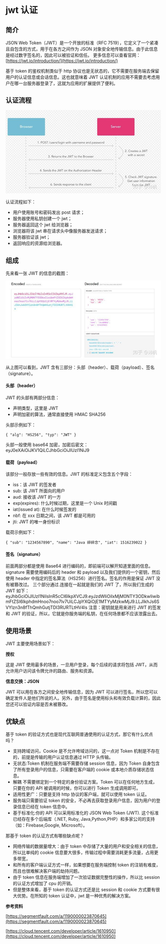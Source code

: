 # jwt 认证

## 简介

JSON Web Token（JWT）是一个开放的标准（RFC 7519），它定义了一个紧凑且自包含的方式，用于在各方之间作为 JSON 对象安全地传输信息。由于此信息是经过数字签名的，因此可以被验证和信任。
更多信息可以查看官网：[https://jwt.io/introduction/](https://jwt.io/introduction/)

基于 token 的鉴权机制类似于 http 协议也是无状态的，它不需要在服务端去保留用户的认证信息或会话信息。这也就意味着 JWT 认证机制的应用不需要去考虑用户在哪一台服务器登录了，这就为应用的扩展提供了便利。

## 认证流程

![jwt认证流程](./images/jwt1.jpg)

认证流程如下：

- 用户使用账号和密码发出 post 请求；
- 服务器使用私钥创建一个 jwt；
- 服务器返回这个 jwt 给浏览器；
- 浏览器将该 jwt 串在请求头中像服务器发送请求；
- 服务器验证该 jwt；
- 返回响应的资源给浏览器。

## 组成

先来看一张 JWT 的信息的截图：

![jwt组成](./images/jwt2.jpg)

从上图可以看到，JWT 含有三部分：头部（header）、载荷（payload）、签名（signature）。

#### 头部（header）

JWT 的头部有两部分信息：

- 声明类型，这里是 JWT
- 声明加密的算法，通常直接使用 HMAC SHA256

头部示例如下：

```
{ "alg": "HS256", "typ": "JWT" }
```

头部一般使用 base64 加密，加密后密文：eyJ0eXAiOiJKV1QiLCJhbGciOiJIUzI1NiJ9

#### 载荷（payload）

该部分一般存放一些有效的信息。JWT 的标准定义包含五个字段：

- iss：该 JWT 的签发者
- sub: 该 JWT 所面向的用户
- aud: 接收该 JWT 的一方
- exp(expires): 什么时候过期，这里是一个 Unix 时间戳
- iat(issued at): 在什么时候签发的
- nbf: 在 xxx 日期之间，该 JWT 都是可用的
- jti: JWT 的唯一身份标识

载荷示例如下：

```
{ "sub": "1234567890", "name": "Java 碎碎念", "iat": 1516239022 }
```

#### 签名（signature）

前面两部分都是使用 Base64 进行编码的，即前端可以解开知道里面的信息。signature 需要使用编码后的 header 和 payload 以及我们提供的一个密钥，然后使用 header 中指定的签名算法（HS256）进行签名。签名的作用是保证 JWT 没有被篡改过。
三个部分通过.连接在一起就是我们的 JWT 了，所以我们生成的 JWT 如下：
eyJhbGciOiJIUzI1NiIsInR5cCI6IkpXVCJ9.eyJzdWIiOiIxMjM0NTY3ODkwIiwibmFtZSI6IkphdmHnoo7noo7lv7UiLCJpYXQiOjE1MTYyMzkwMjJ9.LLJIkhJs6SVYlzn3n8fThQmhGutjTDI3RURTLtHV4ls
注意：密钥就是用来进行 JWT 的签发和 JWT 的验证，所以，它就是你服务端的私钥，在任何场景都不应该泄露出去。

## 使用场景

JWT 主要使用场景如下：

**授权**

这是 JWT 使用最多的场景，一旦用户登录，每个后续的请求将包括 JWT，从而允许用户访问该令牌允许的路由、服务和资源。

**信息交换：JSON**

JWT 可以用在各方之间安全地传输信息，因为 JWT 可以进行签名，所以您可以确定发件人是他们所说的人。另外，由于签名是使用标头和有效负载计算的，因此您还可以验证内容是否未被篡改。

## 优缺点

基于 token 的验证方式也是现代互联网普通使用的认证方式，那它有什么优点吗？

- 支持跨域访问，Cookie 是不允许垮域访问的，这一点对 Token 机制是不存在的，前提是传输的用户认证信息通过 HTTP 头传输。
- 无状态:Token 机制在服务端不需要存储 session 信息，因为 Token 自身包含了所有登录用户的信息，只需要在客户端的 cookie 或本地介质存储状态信息。
- 解耦 不需要绑定到一个特定的身份验证方案。Token 可以在任何地方生成，只要在你的 API 被调用的时候，你可以进行 Token 生成调用即可。
- 适用性更广：只要是支持 http 协议的客户端，就可以使用 token 认证。
- 服务端只需要验证 token 的安全，不必再去获取登录用户信息，因为用户的登录信息已经在 token 信息中。
- 基于标准化:你的 API 可以采用标准化的 JSON Web Token (JWT). 这个标准已经存在多个后端库（.NET, Ruby, Java,Python,PHP）和多家公司的支持（如：Firebase,Google, Microsoft）。

那基于 token 的认证方式有哪些缺点呢？

- 网络传输的数据量增大：由于 token 中存储了大量的用户和安全相关的信息，所以比单纯的 cookie 信息要大很多，传输过程中需要消耗更多流量，占用更多带宽，
- 和所有的客户端认证方式一样，如果想要在服务端控制 token 的注销有难度，而且也很难解决客户端的劫持问题。
- 由于 token 信息在服务端增加了一次验证数据完整性的操作，所以比 session 的认证方式增加了 cpu 的开销。
- 但是整体来看，基于 token 的认证方式还是比 session 和 cookie 方式要有很大优势。在所知的 token 认证中，jwt 是一种优秀的解决方案。

**参考资料**

[https://segmentfault.com/a/1190000023870645](https://segmentfault.com/a/1190000023870645)

[https://cloud.tencent.com/developer/article/1610950](https://cloud.tencent.com/developer/article/1610950)
